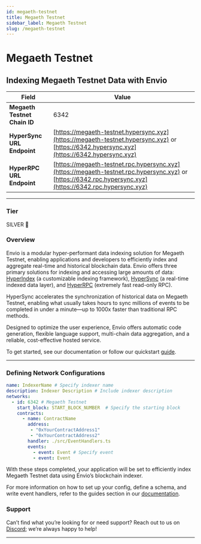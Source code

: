 ```yaml
---
id: megaeth-testnet
title: Megaeth Testnet
sidebar_label: Megaeth Testnet
slug: /megaeth-testnet
---
```


# Megaeth Testnet

## Indexing Megaeth Testnet Data with Envio

| **Field**                     | **Value**                                                                                          |
|-------------------------------|----------------------------------------------------------------------------------------------------|
| **Megaeth Testnet Chain ID**     | 6342                                                                                            |
| **HyperSync URL Endpoint**    | [https://megaeth-testnet.hypersync.xyz](https://megaeth-testnet.hypersync.xyz) or [https://6342.hypersync.xyz](https://6342.hypersync.xyz) |
| **HyperRPC URL Endpoint**     | [https://megaeth-testnet.rpc.hypersync.xyz](https://megaeth-testnet.rpc.hypersync.xyz) or [https://6342.rpc.hypersync.xyz](https://6342.rpc.hypersync.xyz) |

---

### Tier

SILVER 🥈

### Overview

Envio is a modular hyper-performant data indexing solution for Megaeth Testnet, enabling applications and developers to efficiently index and aggregate real-time and historical blockchain data. Envio offers three primary solutions for indexing and accessing large amounts of data: [HyperIndex](/docs/HyperIndex/overview) (a customizable indexing framework), [HyperSync](/docs/HyperSync/overview) (a real-time indexed data layer), and [HyperRPC](/docs/HyperSync/overview-hyperrpc) (extremely fast read-only RPC).

HyperSync accelerates the synchronization of historical data on Megaeth Testnet, enabling what usually takes hours to sync millions of events to be completed in under a minute—up to 1000x faster than traditional RPC methods.

Designed to optimize the user experience, Envio offers automatic code generation, flexible language support, multi-chain data aggregation, and a reliable, cost-effective hosted service.

To get started, see our documentation or follow our quickstart [guide](/docs/HyperIndex/contract-import).

---

### Defining Network Configurations

```yaml
name: IndexerName # Specify indexer name
description: Indexer Description # Include indexer description
networks:
  - id: 6342 # Megaeth Testnet  
    start_block: START_BLOCK_NUMBER  # Specify the starting block
    contracts:
      - name: ContractName
        address:
         - "0xYourContractAddress1"
         - "0xYourContractAddress2"
        handler: ./src/EventHandlers.ts
        events:
          - event: Event # Specify event
          - event: Event
```

With these steps completed, your application will be set to efficiently index Megaeth Testnet data using Envio’s blockchain indexer.

For more information on how to set up your config, define a schema, and write event handlers, refer to the guides section in our [documentation](/docs/HyperIndex/configuration-file).

### Support

Can’t find what you’re looking for or need support? Reach out to us on [Discord](https://discord.com/invite/Q9qt8gZ2fX); we’re always happy to help!

---
